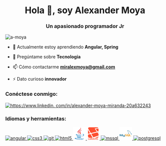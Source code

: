 <h1 align="center">Hola 👋, soy Alexander Moya</h1>
<h3 align="center">Un apasionado programador Jr</h3>

<p align="left"> <img src="https://komarev.com/ghpvc/?username=a-moya&label=Profile%20views&color=0e75b6&style=flat" alt="a-moya" /> </p>

- 🌱 Actualmente estoy aprendiendo **Angular, Spring**

- 💬 Pregúntame sobre **Tecnologia**

- 📫 Cómo contactarme **miralexmoya@gmail.com**

- ⚡ Dato curioso **innovador**

<h3 align="left">Conéctese conmigo:</h3>
<p align= "izquierda">
<a href="https://linkedin.com/en/https://www.linkedin.com/en/alexander-moya-miranda-20a632243" target="blank"><img align="center" src= "https://raw.githubusercontent.com/rahuldkjain/github-profile-readme-generator/master/src/images/icons/Social/linked-in-alt.svg" alt="https://www.linkedin. com/in/alexander-moya-miranda-20a632243" height="30" width="40" /></a>
</p>

<h3 align="left">Idiomas y herramientas:</h3>
<p align="left"> <a href="https://angular.io" target="_blank" rel="noreferrer"> <img src="https://angular.io/assets/images/logos /angular/angular.svg" alt="angular" ancho="40" altura="40"/> </a>  <a href="https:// www.w3schools.com/css/" target="_blank" rel="noreferrer"> <img src="https://raw.githubusercontent.com/devicons/devicon/master/icons/css3/css3-original-wordmark .svg" alt="css3" ancho="40" altura="40"/> </a> <a href="https://git-scm.com/" target="_blank" rel="noreferrer" > <img src="https://www.vectorlogo.zone/logos/git-scm/git-scm-icon.svg" alt="git" width="40" height="40"/> </a > <a href="https://www.w3.org/html/" target="_blank" rel="noreferrer"> <img src="https://raw.githubusercontent.com/devicons/devicon/master/icons/html5/html5 -original-wordmark.svg" alt="html5" width="40" height="40"/> </a> <a href="https://www.java.com" target="_blank" rel= "noreferrer"> <img src="https://raw.githubusercontent.com/devicons/devicon/master/icons/java/java-original.svg" alt="java" width="40" height="40" /> </a> <a href="https://laravel.com/" target="_blank" rel="noreferrer"> <img src="https://raw.githubusercontent.com/devicons/devicon/master/icons/laravel/laravel-plain-wordmark.svg" alt="laravel" width="40" height="40"/> </a> <a href="https:// www.microsoft.com/en-us/sql-server" target="_blank" rel="noreferrer"> <img src="https://www.svgrepo.com/show/303229/microsoft-sql-server- logo.svg" alt="mssql" width="40" height="40"/> </a> <a href="https://www.mysql.com/" target="_blank" rel="noreferrer "> <img src="https://raw.githubusercontent.com/devicons/devicon/master/icons/mysql/mysql-original-wordmark.svg" alt="mysql" width="40" height="40" /> </a> <a href="https://www.postgresql.org" target="_blank" rel="noreferrer"> <img src="https://raw.githubusercontent.com/devicons/devicon/master/icons/postgresql/ postgresql-original-wordmark.svg" alt="postgresql" width="40" height="40"/> </a>
